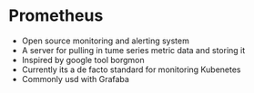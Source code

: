 # Prometheus
- Open source monitoring and alerting system 
- A server for pulling in tume series metric data and storing it 
- Inspired by google tool borgmon
- Currently its a de facto standard for monitoring Kubenetes
- Commonly usd with Grafaba 
